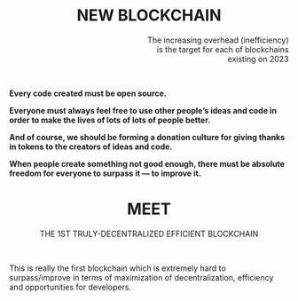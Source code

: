 
<h1 align="center">
NEW BLOCKCHAIN
</h1>


<p align="right">
The increasing overhead (inefficiency)<br>
is the target for each of blockchains<br>
existing on 2023
</p>

<p>&nbsp</p>

<p><b>
Every code created must be open source.<br>

Everyone must always feel free to use other people’s ideas and code in order to make the lives of lots of lots of people better.<br>

And of course, we should be forming a donation culture for giving thanks in tokens to the creators of ideas and code.<br>

When people create something not good enough, there must be absolute freedom for everyone to surpass it — to improve it.<br>
 </b>
</p>
 
 

<h1 align="center">MEET</h1>
<p align="center">
THE 1ST TRULY-DECENTRALIZED EFFICIENT BLOCKCHAIN<br>
</p>
<p>&nbsp</p>

This is really the first blockchain which is extremely hard to surpass/improve in terms of maximization of decentralization, efficiency and opportunities for developers.
